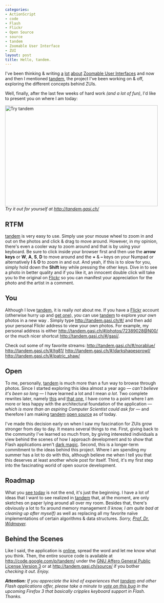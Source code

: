```yaml
---
categories:
- ActionScript
- code
- Flash
- Flickr
- Open Source
- source
- tandem
- Zoomable User Interface
- ZUI
layout: post
title: Hello, tandem.
---
```

I&#x27;ve been thinking &amp; writing <a href="/blog/zui-the-next-step/">a</a> <a href="/blog/zooming-in-flash-flex/">lot</a> <a href="/blog/deep-zoom-microsofts-take-on-bringing-zooming-to-the-web/">about</a> <a href="/blog/zoomable-user-interfaces/">Zoomable User Interfaces</a> and now and then I mentioned <a href="/blog/tandem/">tandem</a>, the project I&#x27;ve been working on&nbsp;&amp;&nbsp;off, exploring the different concepts behind ZUIs.

Well, finally, after the last few weeks of hard work <em>(and a lot of fun)</em>, I&#x27;d like to present you on where I am today:

<a href="http://tandem.gasi.ch/"><img src="http://farm3.static.flickr.com/2264/2534729779_d1a950c768.jpg" alt="Try tandem" width="500" height="330"/></a>
<em>Try it out for yourself at <a href="http://tandem.gasi.ch/">http://tandem.gasi.ch/</a></em>

<h2>RTFM</h2>
<a href="http://tandem.gasi.ch/">tandem</a> is very easy to use. Simply use your mouse wheel to zoom in and out on the photos and click &amp; drag to move around. However, in my opinion, there&#x27;s even a cooler way to zoom around and that is by using your keyboard. Be sure to click inside your browser first and then use the <strong>arrow keys</strong> or <strong>W</strong>, <strong>A</strong>, <strong>S</strong>, <strong>D</strong> to move around and the <strong>+</strong> &amp; <strong>&ndash;</strong> keys on your Numpad or alternatively <strong>I</strong> &amp; <strong>O</strong> to zoom in and out. And yeah, if this is to slow for you, simply hold down the <strong>Shift</strong> key while pressing the other keys. Dive in to see a photo in better quality and if you like it, an innocent double click will take you to the original on <a href="http://flickr.com/">Flickr</a> so you can manifest your appreciation for the photo and the artist in a comment.

<h2>You</h2>
Although I love <a href="http://tandem.gasi.ch/">tandem</a>, it is really <em>not</em> about me. If you have a <a href="http://flickr.com/">Flickr</a> account (otherwise hurry up and <a href="http://flickr.com/signup/">get one</a>), <em>you</em> can use <a href="http://tandem.gasi.ch/">tandem</a> to explore <em>your own</em> photos in a new way . Simply type <a href="http://tandem.gasi.ch/#/">http://tandem.gasi.ch/#/</a> and then add your personal Flickr address to view your own photos. For example, my personal address is either <a href="http://tandem.gasi.ch/#/photos/72389028@N00/">http://tandem.gasi.ch/#/photos/72389028@N00/</a> or the much nicer shortcut <a href="http://tandem.gasi.ch/#/gasi/">http://tandem.gasi.ch/#/gasi/</a>.

Check out some of my favorite streams:
<a href="http://tandem.gasi.ch/#/norablue/">http://tandem.gasi.ch/#/norablue/</a>
<a href="http://tandem.gasi.ch/#/tg81/">http://tandem.gasi.ch/#/tg81/</a>
<a href="http://tandem.gasi.ch/#/darkshapesprowl/">http://tandem.gasi.ch/#/darkshapesprowl/</a>
<a href="http://tandem.gasi.ch/#/patric_shaw/">http://tandem.gasi.ch/#/patric_shaw/</a>

<h2>Open</h2>
To me, personally, <a href="http://tandem.gasi.ch/">tandem</a> is much more than a fun way to browse through photos. Since I started exploring this idea almost a year ago &mdash; <em>can&#x27;t believe it&#x27;s been so long</em> &mdash; I have learned a lot and I mean <em>a lot</em>. Two complete rewrites later, namely <a href="http://tandem.gasi.ch/1">this</a> and <a href="http://tandem.gasi.ch/">that one</a>, I have come to a point where I am more or less happy with the architectural foundation of the application &mdash; <em>which is more than an aspiring Computer Scientist could ask for</em> &mdash; and therefore I am making <a href="http://tandem.gasi.ch/">tandem</a> <a href="http://code.google.com/p/tandem/">open source</a> as of today.

I&#x27;ve made this decision early on when I saw my fascination for ZUIs grow stronger from day to day. It means several things to me. First, giving back to the community I&#x27;ve learned so much from, by giving interested individuals a view behind the scenes of how I approach development and to show that Flash applications aren&#x27;t <a href="http://www.onflex.org/ted/2008/05/adobe-walled-garden-of-knowledge.php">dark magic</a>. Second, this is a longer-term commitment to the ideas behind this project. Where I am spending my summer has a lot to do with this, although believe me when I tell you that this deserves at least another whole post for itself. Third, it&#x27;s my first step into the fascinating world of open source development.

<h2>Roadmap</h2>
What you <a href="http://tandem.gasi.ch/">see today</a> is not the end, it&#x27;s just the beginning. I have a lot of ideas that I want to see realized in <a href="http://tandem.gasi.ch/">tandem</a> that, at the moment, are only sketches on paper lying around all over my room. Besides that, there&#x27;s obviously a lot to fix around memory management <em>(I know, I am quite bad at cleaning up after myself)</em> as well as replacing all my favorite na&iuml;ve implementations of certain algorithms &amp; data structures. <em>Sorry, <a href="http://www.ti.inf.ethz.ch/people/widmayer.html">Prof. Dr. Widmayer</a>.</em>

<h2>Behind the Scenes</h2>
Like I said, the application is <a href="http://tandem.gasi.ch/">online</a>, spread the word and let me know what you think. Then, the entire source code is available at <a href="http://code.google.com/p/tandem/">http://code.google.com/p/tandem/</a> under the <a href="http://www.fsf.org/licensing/licenses/agpl-3.0.html">GNU Affero General Public License Version 3</a> or at <a href="http://tandem.gasi.ch/source/">http://tandem.gasi.ch/source/</a> if you bother <em>checking it out</em>.
<em>Enjoy.</em>

<em><strong>Attention:</strong> If you appreciate the kind of experiences that <a href="http://tandem.gasi.ch/">tandem</a> and other Flash applications offer, please take a minute to <a href="https://bugzilla.mozilla.org/show_bug.cgi?id=434914">vote on this bug</a> in the upcoming Firefox 3 that basically cripples keyboard support in Flash. Thanks.</em>